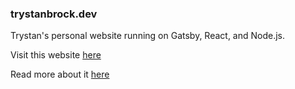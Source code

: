 ### trystanbrock.dev
Trystan's personal website running on Gatsby, React, and Node.js.

Visit this website [here](https://trystanbrock.dev)

Read more about it [here](https://trystanbrock.dev/portfolio-website/)